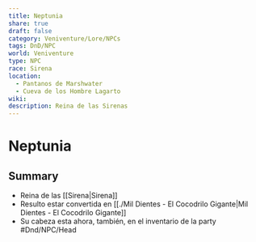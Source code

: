 ```yaml
---
title: Neptunia
share: true
draft: false
category: Veniventure/Lore/NPCs
tags: DnD/NPC
world: Veniventure
type: NPC
race: Sirena
location:
  - Pantanos de Marshwater
  - Cueva de los Hombre Lagarto
wiki: 
description: Reina de las Sirenas
---
```


# Neptunia

## Summary

- Reina de las [[Sirena|Sirena]]
- Resulto estar convertida en [[./Mil Dientes - El Cocodrilo Gigante|Mil Dientes - El Cocodrilo Gigante]]
- Su cabeza esta ahora, también, en el inventario de la party #Dnd/NPC/Head